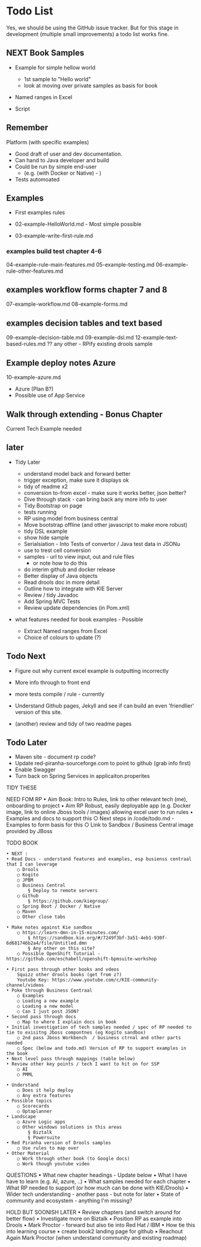 # Todo List

Yes, we should be using the GitHub issue tracker. But for this stage in development (multiple small improvements) a todo list works fine.

## NEXT Book Samples

* Example for simple hellow world
  * 1st sample to "Hello world"
  * look at moving over private samples as basis for book

* Named ranges in Excel
* Script 

## Remember

Platform (with specific examples)

* Good draft of user and dev documentation.
* Can hand to Java developer and build
* Could be run by simple end-user
  * (e.g. (with Docker or Native) - )
* Tests automoated

## Examples

* First examples rules

* 02-example-HelloWorld.md - Most simple possible
* 03-example-write-first-rule.md


### examples build test chapter 4-6

04-example-rule-main-features.md
05-example-testing.md
06-example-rule-other-features.md

## examples workflow forms chapter 7 and 8
07-example-workflow.md
08-example-forms.md



## examples decision tables and text based

09-example-decision-table.md
09-example-dsl.md
12-example-text-based-rules.md
?? any other - RPify existing drools sample



## Example deploy notes Azure
10-example-azure.md

* Azure (Plan B?)
* Possible use of App Service



## Walk through extending - Bonus Chapter
Current Tech Example needed


    

## later


* Tidy Later
  * understand model back and forward better
  * trigger exception, make sure it displays ok
  * tidy of readme x2
  * conversion to-from excel - make sure it works better, json better?
  * Dive through stack - can bring back any more info to user
  * Tidy Bootstrap on page
  * tests running
  * RP using model from business central
  * Move bootstrap offline (and other javascript to make more robust)
  * tidy DSL example
  * show hide sample
  * Serialsiation - Into Tests of convertor / Java test data in JSONu
  * use to trest cell conversion
  * samples - url to view input, out and rule files
    * or note how to do this
  * do interim github and docker release
  * Better display of Java objects
  * Read drools doc in more detail
  * Outline how to integrate with KIE Server
  * Review / tidy Javadoc
  * Add Spring MVC Tests
  * Review update dependencies (in Pom.xml)

* what features needed for book examples - Possible
  * Extract Named ranges from Excel
  * Choice of colours to update (?)

## Todo Next 

* Figure out why current excel example is outputting incorrectly
* More info through to front end
* more tests compile / rule - currently 

* Understand Github pages, Jekyll and see if can build an even 'friendlier' version of this site.
* (another) review and tidy of two readme pages





## Todo Later

* Maven site - document rp code?
* Update red-piranha-sourceforge.com to point to github (grab info first)
* Enable Swagger
* Turn back on Spring Services in applicaiton.properites



TIDY THESE

NEED FOM RP
	• Aim Book: Intro to Rules, link to other relevant tech (me), onboarding to project
	• Aim RP Robust, easily deployable app (e.g. Docker image, link to online Jboss tools / images) allowing excel user to run rules
	•  Examples and docs to support this 
		○ Next steps in /code/todo.md - Examples to form basis for this
		○ Link to Sandbox / Business Central image provided by JBoss
	
TODO BOOK
	
	• NEXT : 
	• Read Docs - understand features and examples, esp busienss centraal that I can leverage 
		○ Drools
		○ Kogito
		○ JPBM
		○ Business Central
			§ Deploy to remote servers
		○ Github
			§ https://github.com/kiegroup/
		○ Spring Boot / Docker / Native
		○ Maven
		○ Other close tabs
		
	• Make notes against Kie sandbox
		○ https://learn-dmn-in-15-minutes.com/
			§ https://sandbox.kie.org/#/7249f3bf-3a51-4eb1-930f-6d681746b2a4/file/Untitled.dmn
			§ Any other on this site?
		○ Possible OpenShift Tutorial - https://github.com/eschabell/openshift-bpmsuite-workshop
	
	• First pass through other books and vdeos
		Squizz other drools books (get from z?)
		Youtube Key: https://www.youtube.com/c/KIE-community-channel/videos
	• Poke through Business Centraal
		○ Examples
		○ Loading a new example
		○ Loading a new model
		○ Can I just post JSON?
	• Second pass through docs
		○ Map to where I explain docs in book
	• Initial investigation of tech samples needed / spec of RP needed to tie to exisitng Jboss compontnes (eg Kogito sandbox)
		○ 2nd pass Jboss Workbench  / business ctrnal and other parts needed
		○ Spec (below and todo.md) Version of RP to support examples in the book
	• Next level pass through mappings (table below)
	• Review other key points / tech I want to hit on for SSP 
		○ AI
		○ PMML
		
	• Understand 
		○ Does it help deploy
		○ Any extra features
	• Possible topics
		○ Scorecards
		○ Optaplanner
	• Landscape
		○ Azure Logic apps
		○ Other windows solutions in this areas
			§ Biztalk
			§ Powersuite
	• Red Piranha version of Drools samples
		○ Use rules to map over
	• Other Material
		○ Work through other book (to Google docs)
		○ Work though youtube video


QUESTIONS
	• What new chapter headings - Update below
	• What I have have to learn (e.g. AI, azure, ..)
	• What samples needed for each chapter
	• What RP needed to support (or how much can be done with KIE/Drools)
	• Wider tech understanding - another pass - but note for later
	• State of community and ecosystem - anything I'm missing?

HOLD BUT SOONISH
LATER
	• Review chapters (and switch around for better flow)
	• Investigate more on Biztalk
	• Position RP as example into Drools
	• Mark Proctor - forward but also tie into Red Hat / IBM
	• How tie this into learning course
	• create book2 landing page for github
	• Reachout Again  Mark Proctor (when understand community and existing roadmap)
	
	
	
		
			

